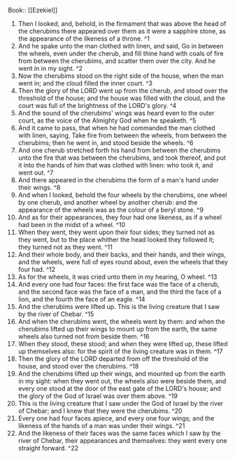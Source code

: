  Book:: [[Ezekiel]]
 1. Then I looked, and, behold, in the firmament that was above the head of the cherubims there appeared over them as it were a sapphire stone, as the appearance of the likeness of a throne. ^1
 2. And he spake unto the man clothed with linen, and said, Go in between the wheels, even under the cherub, and fill thine hand with coals of fire from between the cherubims, and scatter them over the city. And he went in in my sight. ^2
 3. Now the cherubims stood on the right side of the house, when the man went in; and the cloud filled the inner court. ^3
 4. Then the glory of the LORD went up from the cherub, and stood over the threshold of the house; and the house was filled with the cloud, and the court was full of the brightness of the LORD's glory. ^4
 5. And the sound of the cherubims' wings was heard even to the outer court, as the voice of the Almighty God when he speaketh. ^5
 6. And it came to pass, that when he had commanded the man clothed with linen, saying, Take fire from between the wheels, from between the cherubims; then he went in, and stood beside the wheels. ^6
 7. And one cherub stretched forth his hand from between the cherubims unto the fire that was between the cherubims, and took thereof, and put it into the hands of him that was clothed with linen: who took it, and went out. ^7
 8. And there appeared in the cherubims the form of a man's hand under their wings. ^8
 9. And when I looked, behold the four wheels by the cherubims, one wheel by one cherub, and another wheel by another cherub: and the appearance of the wheels was as the colour of a beryl stone. ^9
 10. And as for their appearances, they four had one likeness, as if a wheel had been in the midst of a wheel. ^10
 11. When they went, they went upon their four sides; they turned not as they went, but to the place whither the head looked they followed it; they turned not as they went. ^11
 12. And their whole body, and their backs, and their hands, and their wings, and the wheels, were full of eyes round about, even the wheels that they four had. ^12
 13. As for the wheels, it was cried unto them in my hearing, O wheel. ^13
 14. And every one had four faces: the first face was the face of a cherub, and the second face was the face of a man, and the third the face of a lion, and the fourth the face of an eagle. ^14
 15. And the cherubims were lifted up. This is the living creature that I saw by the river of Chebar. ^15
 16. And when the cherubims went, the wheels went by them: and when the cherubims lifted up their wings to mount up from the earth, the same wheels also turned not from beside them. ^16
 17. When they stood, these stood; and when they were lifted up, these lifted up themselves also: for the spirit of the living creature was in them. ^17
 18. Then the glory of the LORD departed from off the threshold of the house, and stood over the cherubims. ^18
 19. And the cherubims lifted up their wings, and mounted up from the earth in my sight: when they went out, the wheels also were beside them, and every one stood at the door of the east gate of the LORD's house; and the glory of the God of Israel was over them above. ^19
 20. This is the living creature that I saw under the God of Israel by the river of Chebar; and I knew that they were the cherubims. ^20
 21. Every one had four faces apiece, and every one four wings; and the likeness of the hands of a man was under their wings. ^21
 22. And the likeness of their faces was the same faces which I saw by the river of Chebar, their appearances and themselves: they went every one straight forward. ^22
